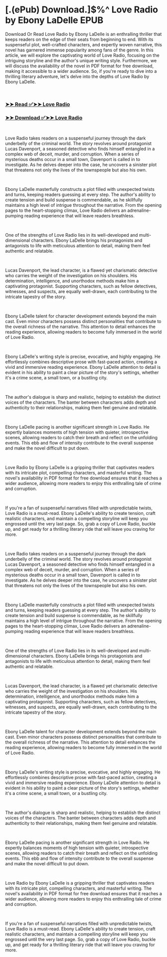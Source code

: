 # [.(ePub) Download.]$%^ Love Radio by Ebony LaDelle EPUB

<p>Download Or Read Love Radio by Ebony LaDelle is an enthralling thriller that keeps readers on the edge of their seats from beginning to end. With its suspenseful plot, well-crafted characters, and expertly woven narrative, this novel has garnered immense popularity among fans of the genre. In this article, we will explore the captivating world of Love Radio, focusing on the intriguing storyline and the author's unique writing style. Furthermore, we will discuss the availability of the novel in PDF format for free download, making it accessible to a wider audience. So, if you're ready to dive into a thrilling literary adventure, let's delve into the depths of Love Radio by Ebony LaDelle.</p>
<p>&nbsp;</p>

### [➤➤ Read ✅➤➤ Love Radio](https://thehelpfulbooks.blogspot.com/id/59042752)

### [➤➤ Download ✅➤➤ Love Radio](https://thehelpfulbooks.blogspot.com/id/59042752)

<p>&nbsp;</p>
<p>Love Radio takes readers on a suspenseful journey through the dark underbelly of the criminal world. The story revolves around protagonist Lucas Davenport, a seasoned detective who finds himself entangled in a complex web of deceit, murder, and corruption. When a series of mysterious deaths occur in a small town, Davenport is called in to investigate. As he delves deeper into the case, he uncovers a sinister plot that threatens not only the lives of the townspeople but also his own.</p>
<p>&nbsp;</p>
<p>Ebony LaDelle masterfully constructs a plot filled with unexpected twists and turns, keeping readers guessing at every step. The author's ability to create tension and build suspense is commendable, as he skillfully maintains a high level of intrigue throughout the narrative. From the opening pages to the heart-stopping climax, Love Radio delivers an adrenaline-pumping reading experience that will leave readers breathless.</p>
<p>&nbsp;</p>
<p>One of the strengths of Love Radio lies in its well-developed and multi-dimensional characters. Ebony LaDelle brings his protagonists and antagonists to life with meticulous attention to detail, making them feel authentic and relatable.</p>
<p>&nbsp;</p>
<p>Lucas Davenport, the lead character, is a flawed yet charismatic detective who carries the weight of the investigation on his shoulders. His determination, intelligence, and unorthodox methods make him a captivating protagonist. Supporting characters, such as fellow detectives, witnesses, and suspects, are equally well-drawn, each contributing to the intricate tapestry of the story.</p>
<p>&nbsp;</p>
<p>Ebony LaDelle talent for character development extends beyond the main cast. Even minor characters possess distinct personalities that contribute to the overall richness of the narrative. This attention to detail enhances the reading experience, allowing readers to become fully immersed in the world of Love Radio.</p>
<p>&nbsp;</p>
<p>Ebony LaDelle's writing style is precise, evocative, and highly engaging. He effortlessly combines descriptive prose with fast-paced action, creating a vivid and immersive reading experience. Ebony LaDelle attention to detail is evident in his ability to paint a clear picture of the story's settings, whether it's a crime scene, a small town, or a bustling city.</p>
<p>&nbsp;</p>
<p>The author's dialogue is sharp and realistic, helping to establish the distinct voices of the characters. The banter between characters adds depth and authenticity to their relationships, making them feel genuine and relatable.</p>
<p>&nbsp;</p>
<p>Ebony LaDelle pacing is another significant strength in Love Radio. He expertly balances moments of high tension with quieter, introspective scenes, allowing readers to catch their breath and reflect on the unfolding events. This ebb and flow of intensity contribute to the overall suspense and make the novel difficult to put down.</p>
<p>&nbsp;</p>
<p>Love Radio by Ebony LaDelle is a gripping thriller that captivates readers with its intricate plot, compelling characters, and masterful writing. The novel's availability in PDF format for free download ensures that it reaches a wider audience, allowing more readers to enjoy this enthralling tale of crime and corruption.</p>
<p>&nbsp;</p>
<p>If you're a fan of suspenseful narratives filled with unpredictable twists, Love Radio is a must-read. Ebony LaDelle's ability to create tension, craft realistic characters, and maintain a compelling storyline will keep you engrossed until the very last page. So, grab a copy of Love Radio, buckle up, and get ready for a thrilling literary ride that will leave you craving for more.</p>
<p>&nbsp;</p>
<p>Love Radio takes readers on a suspenseful journey through the dark underbelly of the criminal world. The story revolves around protagonist Lucas Davenport, a seasoned detective who finds himself entangled in a complex web of deceit, murder, and corruption. When a series of mysterious deaths occur in a small town, Davenport is called in to investigate. As he delves deeper into the case, he uncovers a sinister plot that threatens not only the lives of the townspeople but also his own.</p>
<p>&nbsp;</p>
<p>Ebony LaDelle masterfully constructs a plot filled with unexpected twists and turns, keeping readers guessing at every step. The author's ability to create tension and build suspense is commendable, as he skillfully maintains a high level of intrigue throughout the narrative. From the opening pages to the heart-stopping climax, Love Radio delivers an adrenaline-pumping reading experience that will leave readers breathless.</p>
<p>&nbsp;</p>
<p>One of the strengths of Love Radio lies in its well-developed and multi-dimensional characters. Ebony LaDelle brings his protagonists and antagonists to life with meticulous attention to detail, making them feel authentic and relatable.</p>
<p>&nbsp;</p>
<p>Lucas Davenport, the lead character, is a flawed yet charismatic detective who carries the weight of the investigation on his shoulders. His determination, intelligence, and unorthodox methods make him a captivating protagonist. Supporting characters, such as fellow detectives, witnesses, and suspects, are equally well-drawn, each contributing to the intricate tapestry of the story.</p>
<p>&nbsp;</p>
<p>Ebony LaDelle talent for character development extends beyond the main cast. Even minor characters possess distinct personalities that contribute to the overall richness of the narrative. This attention to detail enhances the reading experience, allowing readers to become fully immersed in the world of Love Radio.</p>
<p>&nbsp;</p>
<p>Ebony LaDelle's writing style is precise, evocative, and highly engaging. He effortlessly combines descriptive prose with fast-paced action, creating a vivid and immersive reading experience. Ebony LaDelle attention to detail is evident in his ability to paint a clear picture of the story's settings, whether it's a crime scene, a small town, or a bustling city.</p>
<p>&nbsp;</p>
<p>The author's dialogue is sharp and realistic, helping to establish the distinct voices of the characters. The banter between characters adds depth and authenticity to their relationships, making them feel genuine and relatable.</p>
<p>&nbsp;</p>
<p>Ebony LaDelle pacing is another significant strength in Love Radio. He expertly balances moments of high tension with quieter, introspective scenes, allowing readers to catch their breath and reflect on the unfolding events. This ebb and flow of intensity contribute to the overall suspense and make the novel difficult to put down.</p>
<p>&nbsp;</p>
<p>Love Radio by Ebony LaDelle is a gripping thriller that captivates readers with its intricate plot, compelling characters, and masterful writing. The novel's availability in PDF format for free download ensures that it reaches a wider audience, allowing more readers to enjoy this enthralling tale of crime and corruption.</p>
<p>&nbsp;</p>
<p>If you're a fan of suspenseful narratives filled with unpredictable twists, Love Radio is a must-read. Ebony LaDelle's ability to create tension, craft realistic characters, and maintain a compelling storyline will keep you engrossed until the very last page. So, grab a copy of Love Radio, buckle up, and get ready for a thrilling literary ride that will leave you craving for more.</p>
<p>&nbsp;</p>
